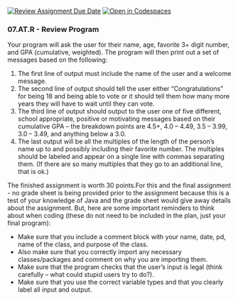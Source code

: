[![Review Assignment Due Date](https://classroom.github.com/assets/deadline-readme-button-22041afd0340ce965d47ae6ef1cefeee28c7c493a6346c4f15d667ab976d596c.svg)](https://classroom.github.com/a/--aRrXtz)
[![Open in Codespaces](https://classroom.github.com/assets/launch-codespace-2972f46106e565e64193e422d61a12cf1da4916b45550586e14ef0a7c637dd04.svg)](https://classroom.github.com/open-in-codespaces?assignment_repo_id=20431004)
<h3>07.AT.R - Review Program</h3>
<p>Your program will ask the user for their name, age, favorite 3+ digit number, and GPA  (cumulative, weighted). The program will then print out a set of messages based on the following:  </p>
<ol>
  <li>The first line of output must include the name of the user and a welcome message.</li>
<li>The second line of output should tell the user either “Congratulations” for being 18 and  being able to vote or it should tell them how many more years they will have to wait until they  can vote.  </li>
<li>The third line of output should output to the user one of five different, school appropriate,  positive or motivating messages based on their cumulative GPA – the breakdown points are  4.5+, 4.0 – 4.49, 3.5 – 3.99, 3.0 – 3.49, and anything below a 3.0.  </li>
<li>The last output will be all the multiples of the length of the person’s name up to and possibly  including their favorite number. The multiples should be labeled and appear on a single line  with commas separating them. (If there are so many multiples that they go to an additional  line, that is ok.)  </li>
</ol>

  <p>The finished assignment is worth 30 points.For this and the final assignment - no grade sheet is being provided prior to the  assignment because this is a test of your knowledge of Java and the grade sheet would give away details about the assignment. But, here are some important reminders to think about when coding (these do not need to be included in the plan, just your final program):  </p>
<ul><li>Make sure that you include a comment block with your name, date, pd, name of the class, and  purpose of the class.  </li>
<li>Also make sure that you correctly import any necessary classes/packages and comment on why  you are importing them.  </li>
<li>Make sure that the program checks that the user’s input is legal (think carefully – what could  stupid users try to do?). </li> 
<li>Make sure that you use the correct variable types and that you clearly label all input and output. 
</li></ul>

